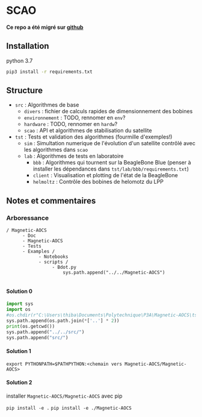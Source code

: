 # SCAO

**Ce repo a été migré sur [github](https://github.com/astronautix/Magnetic-AOCS)**

## Installation
python 3.7
```bash
pip3 install -r requirements.txt
```

## Structure
- `src` : Algorithmes de base
  - `divers` : fichier de calculs rapides de dimensionnement des bobines
  - `environnement` : TODO, rennomer en `env`?
  - `hardware` : TODO, rennomer en `hardw`?
  - `scao` : API et algorithmes de stabilisation du satellite
- `tst` : Tests et validation des algorithmes (fourmille d'exemples!)
  - `sim` : Simultation numerique de l'évolution d'un satellite contrôlé avec les algorithmes dans `scao`
  - `lab` : Algorithmes de tests en laboratoire
    - `bbb` : Algorithmes qui tournent sur la BeagleBone Blue (penser à installer les dépendances dans `tst/lab/bbb/requirements.txt`)
    - `client` : Visualisation et plotting de l'état de la BeagleBone
    - `helmoltz` : Contrôle des bobines de helomotz du LPP


## Notes et commentaires

### Arboressance

```
/ Magnetic-AOCS
      - Doc
      - Magnetic-AOCS
      - Tests
      - Examples /
            - Notebooks
            - scripts /
                 - Bdot.py
                     sys.path.append("../../Magnetic-AOCS")
                  
```
#### Solution 0
```python
import sys
import os
#os.chdir(r"C:\Users\thiba\Documents\Polytechnique\P3A\Magnetic-AOCS\tst\sim")
sys.path.append(os.path.join(*['..'] * 2))
print(os.getcwd())
sys.path.append("../../src/")
sys.path.append("src/")
```

#### Solution 1

`export PYTHONPATH=$PATHPYTHON:<chemain vers Magnetic-AOCS/Magnetic-AOCS>`


#### Solution 2

installer `Magnetic-AOCS/Magnetic-AOCS` avec pip

`pip install -e .`
`pip install -e ./Magnetic-AOCS`








                 

      
